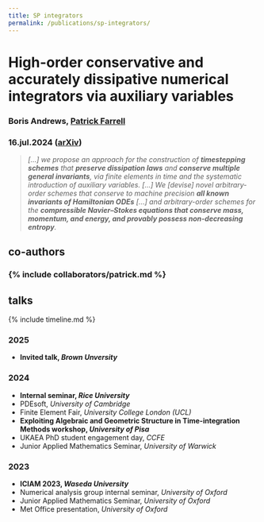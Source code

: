 ```yaml
---
title: SP integrators
permalink: /publications/sp-integrators/
---
```


# High-order conservative and accurately dissipative numerical integrators via auxiliary variables

### Boris Andrews, [Patrick Farrell](https://pefarrell.org/)

### 16.jul.2024 ([arXiv](https://doi.org/10.48550/arXiv.2407.11904))

> *[...] we propose an approach for the construction of **timestepping schemes** that **preserve dissipation laws** and **conserve multiple general invariants**, via finite elements in time and the systematic introduction of auxiliary variables. [...] We [devise] novel arbitrary-order schemes that conserve to machine precision **all known invariants of Hamiltonian ODEs** [...] and arbitrary-order schemes for the **compressible Navier–Stokes equations that conserve mass, momentum, and energy, and provably possess non-decreasing entropy**.*

<!-- Symplectic integrators are often praised for their *"energy-conserving properties"*. There is an idea that they are the **gold standard** for simulating Hamiltonian systems because they conserve energy. <br>
This is\* a misconception. *(\*in general)*

**Symplecticity** improves the group behaviour of a collection of simulations. This is great\.\.\. <br>
\.\.\.but, it **doesn't guarantee energy conservation**. <br>
In fact, we must choose: <br>
> *Symplectic integrators can't conserve energy.* <br>
> — 📄 Ge, Marsden (1988)

We can see this clearly in the Benjamin–Bona–Mahony (BBM) equation, a model for (among other things) long water waves. <br>
Solutions, \\(u\\), to these equations conserve energy, \\(\int[\frac{1}{2}u^2 + \frac{1}{6}u^3]\\). This makes them very stable and persistent over long times.

So what happens with a symplectic integrator (e.g. 2-stage Gauss)? <br>
The energy of the simulated solution creeps down and down. Here, this means after a while we just get a bunch of artificial oscillatory garbage.

Patrick Farrell and I propose a framework to modify simulations to keep those conservation laws. <br>
The idea is based on a combination of auxiliary variables and finite elements in time.

As an example, we apply it to Hamiltonian systems. This gives us a way to modify a simulation of a Hamiltonian system so it conserves energy. <br>
As an example of a Hamiltonian system, we consider BBM.

So what happens with a **modified** symplectic integrator (e.g. **modified** 2-stage Gauss)? <br>
The energy of our simulated solution stays level. Thus, no wiggly garbage: much more realistic. <br>
(N.B. The video is meant to look stationary; that's how we know we've got the right behaviour. It is loading fine!)

It's not just BBM though, and it's not just conservation laws. <br>
For example, in the paper we construct simulations for compressible fluids that:
- Conserve mass/momentum/energy.
- Increase total entropy. <br>
Again, this means more realistic simulations.

If you're:
- doing any kind of simulation in time, and\.\.\.
- want realistic solutions, then\.\.\. <br>
**you should probably be thinking about these issues**. <br>
And if you're thinking about these issues, then I hope our work can help you out! 😊 -->

## co-authors

### {% include collaborators/patrick.md %}

## talks

{% include timeline.md %}

<div class="timeline">
  <div class="outer">
    <div class="card">
      <div class="info">
        <h3 class="title">2025</h3>
        <p><ul>
          <li><strong>Invited talk, <em>Brown Unversity</em></strong></li>
        </ul></p>
      </div>
    </div>
    <div class="card">
      <div class="info">
        <h3 class="title">2024</h3>
        <p><ul>
          <li><strong>Internal seminar, <em>Rice University</em></strong></li>
          <li>PDEsoft, <em>University of Cambridge</em></li>
          <li>Finite Element Fair, <em>University College London (UCL)</em></li>
          <li><strong>Exploiting Algebraic and Geometric Structure in Time-integration Methods workshop, <em>University of Pisa</em></strong></li>
          <li>UKAEA PhD student engagement day, <em>CCFE</em></li>
          <li>Junior Applied Mathematics Seminar, <em>University of Warwick</em></li>
        </ul></p>
      </div>
    </div>
    <div class="card">
      <div class="info">
        <h3 class="title">2023</h3>
        <p><ul>
          <li><strong>ICIAM 2023, <em>Waseda University</em></strong></li>
          <li>Numerical analysis group internal seminar, <em>University of Oxford</em></li>
          <li>Junior Applied Mathematics Seminar, <em>University of Oxford</em></li>
          <li>Met Office presentation, <em>University of Oxford</em></li>
        </ul></p>
      </div>
    </div>
  </div>
</div>
